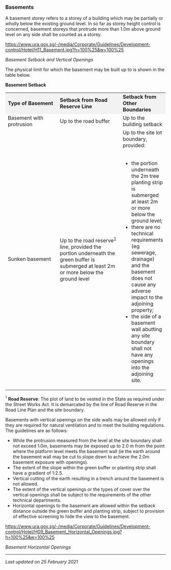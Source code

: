 ### Basements

A basement storey refers to a storey of a building which may be
partially or wholly below the existing ground level. In so far as storey
height control is concerned, basement storeys that protrude more than
1.0m above ground level on any side shall be counted as a storey. 

<https://www.ura.gov.sg/-/media/Corporate/Guidelines/Development-control/Hotel/H11_Basement.jpg?h=100%25&w=100%25>

*Basement Setback and Vertical Openings*

The physical limit for which the basement may be built up to is shown in
the table below.

**Basement Setback**

<table>
<colgroup>
<col style="width: 33%" />
<col style="width: 33%" />
<col style="width: 33%" />
</colgroup>
<tbody>
<tr class="odd">
<td style="width: 20%; background-color: #f2f2f2"><strong>Type of
Basement</strong></td>
<td style="width: 40%; background-color: #f2f2f2"><strong>Setback from
Road Reserve Line</strong></td>
<td style="width: 40%; background-color: #f2f2f2"><strong>Setback from
Other Boundaries</strong></td>
</tr>
<tr class="even">
<td>Basement with protrusion</td>
<td>Up to the road buffer</td>
<td>Up to the building setback</td>
</tr>
<tr class="odd">
<td>Sunken basement</td>
<td>Up to the road reserve<sup>1</sup> line, provided the portion
underneath the green buffer is submerged at least 2m or more below the
ground level</td>
<td>Up to the site lot boundary, provided:<br />
<br />
&#10;<ul>
<li>the portion underneath the 2m tree planting strip is submerged at
least 2m or more below the ground level;</li>
<li>there are no technical requirements (eg sewerage, drainage) and the
basement does not cause any adverse impact to the adjoining
property;</li>
<li>the side of a basement wall abutting any site boundary shall not
have any openings into the adjoining site.</li>
</ul></td>
</tr>
</tbody>
</table>

  

<sup>1</sup> **Road Reserve**: The plot of land to be vested in the
State as required under the Street Works Act. It is demarcated by the
line of Road Reserve in the Road Line Plan and the site boundary.

Basements with vertical openings on the side walls may be allowed only
if they are required for natural ventilation and to meet the building
regulations. The guidelines are as follows:

-   While the protrusion measured from the level at the site boundary
    shall not exceed 1.0m, basements may be exposed up to 2.0 m from the
    point where the platform level meets the basement wall (ie the earth
    around the basement wall may be cut to slope down to achieve the
    2.0m basement exposure with openings).
-   The extent of the slope within the green buffer or planting strip
    shall have a gradient of 1:2.5.
-   Vertical cutting of the earth resulting in a trench around the
    basement is not allowed.
-   The extent of the vertical openings or the types of cover over the
    vertical openings shall be subject to the requirements of the other
    technical departments.
-   Horizontal openings to the basement are allowed within the setback
    distance outside the green buffer and planting strip, subject to
    provision of effective screening to hide the view to the basement.

<https://www.ura.gov.sg/-/media/Corporate/Guidelines/Development-control/Hotel/H09_Basement_Horizontal_Openings.jpg?h=100%25&w=100%25>

*Basement Horizontal Openings*

------------------------------------------------------------------------

*Last updated on *25 February 2021**

### 
